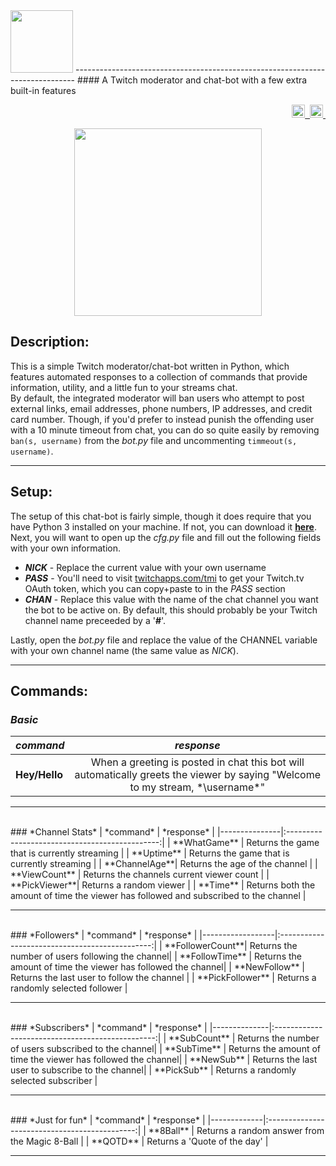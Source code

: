 <img src="https://cloud.githubusercontent.com/assets/16360374/21960526/8b68c6ba-daa4-11e6-9f1f-c36faba4d4cb.png" height="100">
------------------------------------------------------------------------------  
#### A Twitch moderator and chat-bot with a few extra built-in features
<p align="right">
    <a href="https://opensource.org/licenses/MIT">
	<img src="https://img.shields.io/apm/l/atomic-monokai-syntax.svg?" height="21" title="License">&nbsp;
    </a>  
    <a href="https://github.com/JonSn0w/TwitchChatBot">
	<img src="https://badges.frapsoft.com/os/v1/open-source.svg?v=103" height="21" title="Open-source">&nbsp;
    </a>
</p>

<p align="center">
	<img src="https://cloud.githubusercontent.com/assets/16360374/21961865/0587b562-daca-11e6-8007-3a8447b7cb02.png" height="300">
</p>

## Description:
This is a simple Twitch moderator/chat-bot written in Python, which features automated responses to a collection of commands that provide information, utility, and a little fun to your streams chat.  
By default, the integrated moderator will ban users who attempt to post external links, email addresses, phone numbers, IP addresses, and credit card number. Though, if you'd prefer to instead punish the offending user with a 10 minute timeout from chat, you can do so quite easily by removing ```ban(s, username)``` from the *bot.py* file and uncommenting ```timmeout(s, username)```.

------------------------------------------------------------------------------  

## Setup:
  The setup of this chat-bot is fairly simple, though it does require that you have Python 3 installed on your machine. If not, you can download it [**here**](https://www.python.org/downloads/windows/).  
  Next, you will want to open up the *cfg.py* file and fill out the following fields with your own information.
  * ***NICK*** - Replace the current value with your own username
  * ***PASS*** - You'll need to visit [twitchapps.com/tmi](twitchapps.com/tmi) to get your Twitch.tv OAuth token, which you can copy+paste to in the *PASS* section
  * ***CHAN*** - Replace this value with the name of the chat channel you want the bot to be active on. By default, this should probably be your Twitch channel name preceeded by a '**#**'.  

Lastly, open the *bot.py* file and replace the value of the CHANNEL variable with your own channel name (the same value as *NICK*).  

------------------------------------------------------------------------------  

## Commands:

### *Basic*
|   *command*     |  *response*                                    |  
|-----------------|:----------------------------------------------:|
| **Hey/Hello**   | When a greeting is posted in chat this bot will automatically greets the viewer by saying "Welcome to my stream, *\username\*"|

------------------------------------------------------------------------------  
<br>
### *Channel Stats*
|   *command*   |  *response*                                    |  
|---------------|:----------------------------------------------:|
| **WhatGame**  | Returns the game that is currently streaming   |
|  **Uptime**   | Returns the game that is currently streaming   |
| **ChannelAge**| Returns the age of the channel                 |
| **ViewCount** | Returns the channels current viewer count      |
| **PickViewer**| Returns a random viewer                        |
|   **Time**    | Returns both the amount of time the viewer has followed and subscribed to the channel |

------------------------------------------------------------------------------  
<br>
### *Followers*
|    *command*     |  *response*                                    |  
|------------------|:----------------------------------------------:|
| **FollowerCount**| Returns the number of users following the channel|
| **FollowTime**   | Returns the amount of time the viewer has followed the channel|
| **NewFollow**    | Returns the last user to follow the channel    |
| **PickFollower** | Returns a randomly selected follower           |

------------------------------------------------------------------------------  
<br>
### *Subscribers*
|  *command*   |  *response*                                      |  
|--------------|:------------------------------------------------:|
| **SubCount** | Returns the number of users subscribed to the channel|
| **SubTime**  | Returns the amount of time the viewer has followed the channel|
| **NewSub**   | Returns the last user to subscribe to the channel|
| **PickSub**  | Returns a randomly selected subscriber           |

------------------------------------------------------------------------------  
<br>
### *Just for fun*
|  *command*  |  *response*                                   |  
|-------------|:---------------------------------------------:|
| **8Ball**   | Returns a random answer from the Magic 8-Ball |
| **QOTD**    | Returns a 'Quote of the day'                  |

------------------------------------------------------------------------------  
